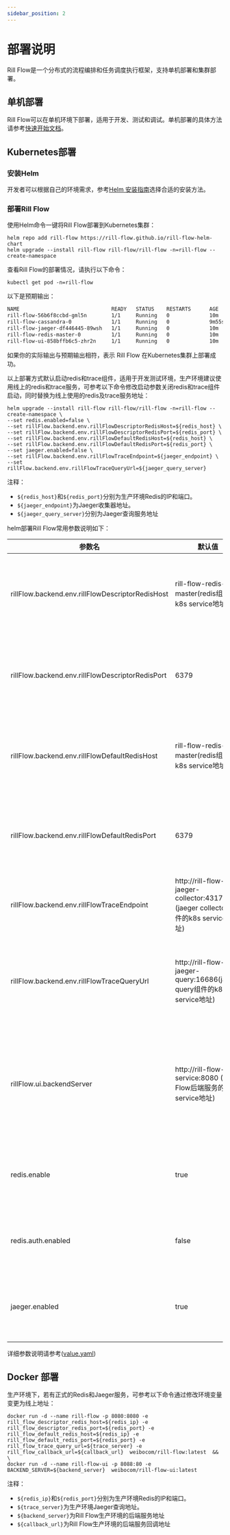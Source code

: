 ```yaml
---
sidebar_position: 2
---
```


# 部署说明

Rill Flow是一个分布式的流程编排和任务调度执行框架，支持单机部署和集群部署。

## 单机部署

Rill Flow可以在单机环境下部署，适用于开发、测试和调试。单机部署的具体方法请参考[快速开始文档](../getting-started/01-quickstart.md)。

## Kubernetes部署

### 安装Helm

开发者可以根据自己的环境需求，参考[Helm 安装指南](https://helm.sh/zh/docs/intro/install/)选择合适的安装方法。

### 部署Rill Flow

使用Helm命令一键将Rill Flow部署到Kubernetes集群：

```shell
helm repo add rill-flow https://rill-flow.github.io/rill-flow-helm-chart
helm upgrade --install rill-flow rill-flow/rill-flow -n=rill-flow --create-namespace
```

查看Rill Flow的部署情况，请执行以下命令：

```shell
kubectl get pod -n=rill-flow
```

以下是预期输出：

```txt
NAME                              READY   STATUS    RESTARTS      AGE
rill-flow-56b6f8ccbd-gml5n        1/1     Running   0             10m
rill-flow-cassandra-0             1/1     Running   0             9m55s
rill-flow-jaeger-df446445-89wsh   1/1     Running   0             10m
rill-flow-redis-master-0          1/1     Running   0             10m
rill-flow-ui-858bffb6c5-zhr2n     1/1     Running   0             10m
```

如果你的实际输出与预期输出相符，表示 Rill Flow 在Kubernetes集群上部署成功。

以上部署方式默认启动redis和trace组件，适用于开发测试环境，生产环境建议使用线上的redis和trace服务，可参考以下命令修改启动参数关闭redis和trace组件启动，同时替换为线上使用的redis及trace服务地址：

```shell
helm upgrade --install rill-flow rill-flow/rill-flow -n=rill-flow --create-namespace \
--set redis.enabled=false \
--set rillFlow.backend.env.rillFlowDescriptorRedisHost=${redis_host} \
--set rillFlow.backend.env.rillFlowDescriptorRedisPort=${redis_port} \
--set rillFlow.backend.env.rillFlowDefaultRedisHost=${redis_host} \
--set rillFlow.backend.env.rillFlowDefaultRedisPort=${redis_port} \
--set jaeger.enabled=false \
--set rillFlow.backend.env.rillFlowTraceEndpoint=${jaeger_endpoint} \
--set rillFlow.backend.env.rillFlowTraceQueryUrl=${jaeger_query_server}
```

注释：
  
* `${redis_host}`和`${redis_port}`分别为生产环境Redis的IP和端口。
* `${jaeger_endpoint}`为Jaeger收集器地址。
* `${jaeger_query_server}`分别为Jaeger查询服务地址

helm部署Rill Flow常用参数说明如下：

| 参数名 | 默认值 | 说明 |
| --- | --- | --- |
|rillFlow.backend.env.rillFlowDescriptorRedisHost|rill-flow-redis-master(redis组件的k8s service地址)|储存流程图(DAG)信息的redis地址|
|rillFlow.backend.env.rillFlowDescriptorRedisPort|6379|储存流程图(DAG)信息的redis端口|
|rillFlow.backend.env.rillFlowDefaultRedisHost|rill-flow-redis-master(redis组件的k8s service地址)|储存Rill Flow 其他信息的redis地址|
|rillFlow.backend.env.rillFlowDefaultRedisPort|6379|储存Rill Flow 其他信息的redis端口|
|rillFlow.backend.env.rillFlowTraceEndpoint |http://rill-flow-jaeger-collector:4317 (jaeger collector组件的k8s service地址)|race数据采集服务地址|
|rillFlow.backend.env.rillFlowTraceQueryUrl|http://rill-flow-jaeger-query:16686(jaeger query组件的k8s service地址)|trace查询服务地址，供前端页面使用|
|rillFlow.ui.backendServer|http://rill-flow-service:8080 (Rill Flow后端服务的k8s service地址)|Rill Flow后端服务地址，供前端页面调用使用|
|redis.enable|true|部署Rill Flow服务是否启动redis|
|redis.auth.enabled|false|redis启动是否开启密码认证|
|jaeger.enabled|true|部署Rill Flow 是否启动jaeger组件|

详细参数说明请参考([value.yaml](https://github.com/rill-flow/rill-flow-helm-chart/blob/main/charts/rill-flow/values.yaml))

## Docker 部署

生产环境下，若有正式的Redis和Jaeger服务，可参考以下命令通过修改环境变量变更为线上地址：

```shell
docker run -d --name rill-flow -p 8080:8080 -e rill_flow_descriptor_redis_host=${redis_ip} -e rill_flow_descriptor_redis_port=${redis_port} -e rill_flow_default_redis_host=${redis_ip} -e rill_flow_default_redis_port=${redis_port} -e rill_flow_trace_query_url=${trace_server} -e rill_flow_callback_url=${callback_url}  weibocom/rill-flow:latest  && \
docker run -d --name rill-flow-ui -p 8088:80 -e BACKEND_SERVER=${backend_server}  weibocom/rill-flow-ui:latest 
```

注释：

* `${redis_ip}`和`${redis_port}`分别为生产环境Redis的IP和端口。
* `${trace_server}`为生产环境Jaeger查询地址。
* `${backend_server}`为Rill Flow生产环境的后端服务地址
* `${callback_url}`为Rill Flow生产环境的后端服务回调地址